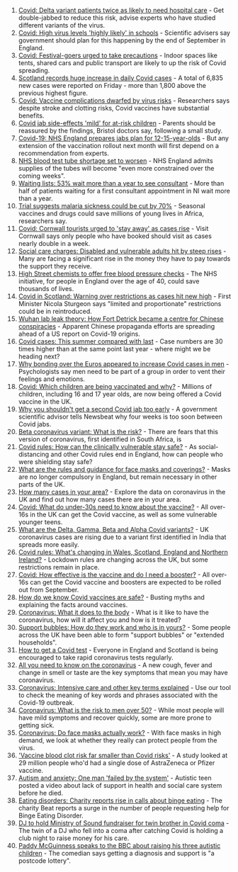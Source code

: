 1. [Covid: Delta variant patients twice as likely to need hospital care](https://www.bbc.co.uk/news/health-58354342?at_medium=RSS&at_campaign=KARANGA) - Get double-jabbed to reduce this risk, advise experts who have studied different variants of the virus.
2. [Covid: High virus levels 'highly likely' in schools](https://www.bbc.co.uk/news/health-58357021?at_medium=RSS&at_campaign=KARANGA) - Scientific advisers say government should plan for this happening by the end of September in England.
3. [Covid: Festival-goers urged to take precautions](https://www.bbc.co.uk/news/health-58357012?at_medium=RSS&at_campaign=KARANGA) - Indoor spaces like tents, shared cars and public transport are likely to up the risk of Covid spreading.
4. [Scotland records huge increase in daily Covid cases](https://www.bbc.co.uk/news/uk-scotland-58357346?at_medium=RSS&at_campaign=KARANGA) - A total of 6,835 new cases were reported on Friday - more than 1,800 above the previous highest figure.
5. [Covid: Vaccine complications dwarfed by virus risks](https://www.bbc.co.uk/news/health-58347434?at_medium=RSS&at_campaign=KARANGA) - Researchers says despite stroke and clotting risks, Covid vaccines have substantial benefits.
6. [Covid jab side-effects 'mild' for at-risk children](https://www.bbc.co.uk/news/health-58340779?at_medium=RSS&at_campaign=KARANGA) - Parents should be reassured by the findings, Bristol doctors say, following a small study.
7. [Covid-19: NHS England prepares jabs plan for 12-15-year-olds](https://www.bbc.co.uk/news/uk-58338481?at_medium=RSS&at_campaign=KARANGA) - But any extension of the vaccination rollout next month will first depend on a recommendation from experts.
8. [NHS blood test tube shortage set to worsen](https://www.bbc.co.uk/news/business-58324108?at_medium=RSS&at_campaign=KARANGA) - NHS England admits supplies of the tubes will become "even more constrained over the coming weeks".
9. [Waiting lists: 53% wait more than a year to see consultant](https://www.bbc.co.uk/news/uk-northern-ireland-58342209?at_medium=RSS&at_campaign=KARANGA) - More than half of patients waiting for a first consultant appointment in NI wait more than a year.
10. [Trial suggests malaria sickness could be cut by 70%](https://www.bbc.co.uk/news/health-58332169?at_medium=RSS&at_campaign=KARANGA) - Seasonal vaccines and drugs could save millions of young lives in Africa, researchers say.
11. [Covid: Cornwall tourists urged to 'stay away' as cases rise](https://www.bbc.co.uk/news/uk-england-cornwall-58318695?at_medium=RSS&at_campaign=KARANGA) - Visit Cornwall says only people who have booked should visit as cases nearly double in a week.
12. [Social care charges: Disabled and vulnerable adults hit by steep rises](https://www.bbc.co.uk/news/uk-58259678?at_medium=RSS&at_campaign=KARANGA) - Many are facing a significant rise in the money they have to pay towards the support they receive.
13. [High Street chemists to offer free blood pressure checks](https://www.bbc.co.uk/news/health-58315015?at_medium=RSS&at_campaign=KARANGA) - The NHS initiative, for people in England over the age of 40, could save thousands of lives.
14. [Covid in Scotland: Warning over restrictions as cases hit new high](https://www.bbc.co.uk/news/uk-scotland-58315956?at_medium=RSS&at_campaign=KARANGA) - First Minister Nicola Sturgeon says "limited and proportionate" restrictions could be in reintroduced.
15. [Wuhan lab leak theory: How Fort Detrick became a centre for Chinese conspiracies](https://www.bbc.co.uk/news/world-us-canada-58273322?at_medium=RSS&at_campaign=KARANGA) - Apparent Chinese propaganda efforts are spreading ahead of a US report on Covid-19 origins.
16. [Covid cases: This summer compared with last](https://www.bbc.co.uk/news/health-58281664?at_medium=RSS&at_campaign=KARANGA) - Case numbers are 30 times higher than at the same point last year - where might we be heading next?
17. [Why bonding over the Euros appeared to increase Covid cases in men](https://www.bbc.co.uk/news/health-58015593?at_medium=RSS&at_campaign=KARANGA) - Psychologists say men need to be part of a group in order to vent their feelings and emotions.
18. [Covid: Which children are being vaccinated and why?](https://www.bbc.co.uk/news/health-57888429?at_medium=RSS&at_campaign=KARANGA) - Millions of children, including 16 and 17 year olds, are now being offered a Covid vaccine in the UK.
19. [Why you shouldn't get a second Covid jab too early](https://www.bbc.co.uk/news/newsbeat-57682233?at_medium=RSS&at_campaign=KARANGA) - A government scientific advisor tells Newsbeat why four weeks is too soon between Covid jabs.
20. [Beta coronavirus variant: What is the risk?](https://www.bbc.co.uk/news/health-55534727?at_medium=RSS&at_campaign=KARANGA) - There are fears that this version of coronavirus, first identified in South Africa, is
21. [Covid rules: How can the clinically vulnerable stay safe?](https://www.bbc.co.uk/news/health-51997151?at_medium=RSS&at_campaign=KARANGA) - As social-distancing and other Covid rules end in England, how can people who were shielding stay safe?
22. [What are the rules and guidance for face masks and coverings?](https://www.bbc.co.uk/news/health-51205344?at_medium=RSS&at_campaign=KARANGA) - Masks are no longer compulsory in England, but remain necessary in other parts of the UK.
23. [How many cases in your area?](https://www.bbc.co.uk/news/uk-51768274?at_medium=RSS&at_campaign=KARANGA) - Explore the data on coronavirus in the UK and find out how many cases there are in your area.
24. [Covid: What do under-30s need to know about the vaccine?](https://www.bbc.co.uk/news/health-57273875?at_medium=RSS&at_campaign=KARANGA) - All over-16s in the UK can get the Covid vaccine, as well as some vulnerable younger teens.
25. [What are the Delta, Gamma, Beta and Alpha Covid variants?](https://www.bbc.co.uk/news/health-55659820?at_medium=RSS&at_campaign=KARANGA) - UK coronavirus cases are rising due to a variant first identified in India that spreads more easily.
26. [Covid rules: What's changing in Wales, Scotland, England and Northern Ireland?](https://www.bbc.co.uk/news/explainers-52530518?at_medium=RSS&at_campaign=KARANGA) - Lockdown rules are changing across the UK, but some restrictions remain in place.
27. [Covid: How effective is the vaccine and do I need a booster?](https://www.bbc.co.uk/news/health-55045639?at_medium=RSS&at_campaign=KARANGA) - All over-16s can get the Covid vaccine and boosters are expected to be rolled out from September.
28. [How do we know Covid vaccines are safe?](https://www.bbc.co.uk/news/health-55056016?at_medium=RSS&at_campaign=KARANGA) - Busting myths and explaining the facts around vaccines.
29. [Coronavirus: What it does to the body](https://www.bbc.co.uk/news/health-51214864?at_medium=RSS&at_campaign=KARANGA) - What is it like to have the coronavirus, how will it affect you and how is it treated?
30. [Support bubbles: How do they work and who is in yours?](https://www.bbc.co.uk/news/health-52637354?at_medium=RSS&at_campaign=KARANGA) - Some people across the UK have been able to form "support bubbles" or "extended households".
31. [How to get a Covid test](https://www.bbc.co.uk/news/health-51943612?at_medium=RSS&at_campaign=KARANGA) - Everyone in England and Scotland is being encouraged to take rapid coronavirus tests regularly.
32. [All you need to know on the coronavirus](https://www.bbc.co.uk/news/health-51048366?at_medium=RSS&at_campaign=KARANGA) - A new cough, fever and change in smell or taste are the key symptoms that mean you may have coronavirus.
33. [Coronavirus: Intensive care and other key terms explained](https://www.bbc.co.uk/news/health-52182658?at_medium=RSS&at_campaign=KARANGA) - Use our tool to check the meaning of key words and phrases associated with the Covid-19 outbreak.
34. [Coronavirus: What is the risk to men over 50?](https://www.bbc.co.uk/news/health-52197594?at_medium=RSS&at_campaign=KARANGA) - While most people will have mild symptoms and recover quickly, some are more prone to getting sick.
35. [Coronavirus: Do face masks actually work?](https://www.bbc.co.uk/news/health-51881555?at_medium=RSS&at_campaign=KARANGA) - With face masks in high demand, we look at whether they really can protect people from the virus.
36. ['Vaccine blood clot risk far smaller than Covid risks'](https://www.bbc.co.uk/news/health-58355249?at_medium=RSS&at_campaign=KARANGA) - A study looked at 29 million people who'd had a single dose of AstraZeneca or Pfizer vaccine.
37. [Autism and anxiety: One man 'failed by the system'](https://www.bbc.co.uk/news/uk-58334061?at_medium=RSS&at_campaign=KARANGA) - Autistic teen posted a video about lack of support in health and social care system before he died.
38. [Eating disorders: Charity reports rise in calls about binge eating](https://www.bbc.co.uk/news/health-58340044?at_medium=RSS&at_campaign=KARANGA) - The charity Beat reports a surge in the number of people requesting help for Binge Eating Disorder.
39. [DJ to hold Ministry of Sound fundraiser for twin brother in Covid coma](https://www.bbc.co.uk/news/uk-england-london-58320210?at_medium=RSS&at_campaign=KARANGA) - The twin of a DJ who fell into a coma after catching Covid is holding a club night to raise money for his care.
40. [Paddy McGuinness speaks to the BBC about raising his three autistic children](https://www.bbc.co.uk/news/health-58315826?at_medium=RSS&at_campaign=KARANGA) - The comedian says getting a diagnosis and support is "a postcode lottery".

